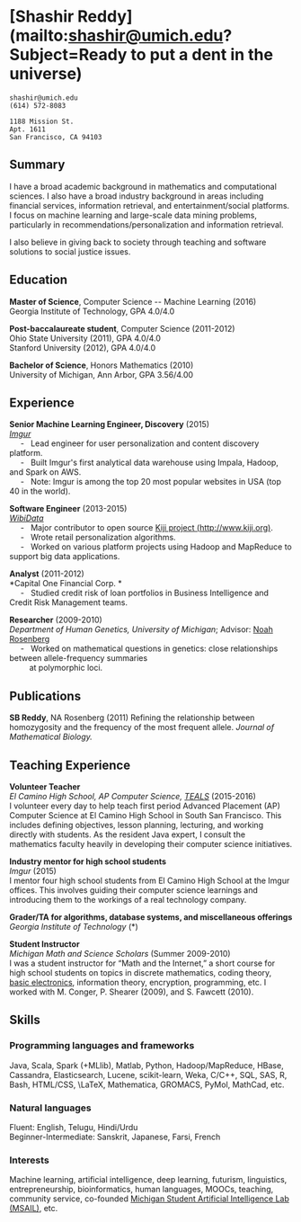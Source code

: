 [Shashir Reddy](mailto:shashir@umich.edu?Subject=Ready to put a dent in the universe)
=============

	shashir@umich.edu
	(614) 572-8083

	1188 Mission St.
	Apt. 1611
	San Francisco, CA 94103

Summary
-------

I have a broad academic background in mathematics and computational sciences. I also have a broad industry background in areas including financial services, information retrieval, and entertainment/social platforms. I focus on machine learning and large-scale data mining problems, particularly in recommendations/personalization and information retrieval.

I also believe in giving back to society through teaching and software solutions to social justice issues.


Education
---------

**Master of Science**, Computer Science -- Machine Learning (2016) \
Georgia Institute of Technology, GPA 4.0/4.0

**Post-baccalaureate student**, Computer Science (2011-2012) \
Ohio State University (2011), GPA 4.0/4.0 \
Stanford University (2012), GPA 4.0/4.0

**Bachelor of Science**, Honors Mathematics (2010) \
University of Michigan, Ann Arbor, GPA 3.56/4.00

Experience
----------

**Senior Machine Learning Engineer, Discovery** (2015) \
*[Imgur](http://imgur.com)* \
&nbsp;&nbsp;&nbsp;&nbsp; - &nbsp; Lead engineer for user personalization and content discovery platform. \
&nbsp;&nbsp;&nbsp;&nbsp; - &nbsp; Built Imgur's first analytical data warehouse using Impala, Hadoop, and Spark on AWS. \
&nbsp;&nbsp;&nbsp;&nbsp; - &nbsp; Note: Imgur is among the top 20 most popular websites in USA (top 40 in the world).

**Software Engineer** (2013-2015) \
*[WibiData](https://www.crunchbase.com/organization/wibidata#/entity)* \
&nbsp;&nbsp;&nbsp;&nbsp; - &nbsp; Major contributor to open source [Kiji project (http://www.kiji.org)](http://www.kiji.org). \
&nbsp;&nbsp;&nbsp;&nbsp; - &nbsp; Wrote retail personalization algorithms. \
&nbsp;&nbsp;&nbsp;&nbsp; - &nbsp; Worked on various platform projects using Hadoop and MapReduce to support big data applications.

**Analyst** (2011-2012) \
*Capital One Financial Corp. * \
&nbsp;&nbsp;&nbsp;&nbsp; - &nbsp; Studied credit risk of loan portfolios in Business Intelligence and Credit Risk Management teams.

**Researcher** (2009-2010) \
*Department of Human Genetics, University of Michigan*; Advisor: [Noah Rosenberg](https://rosenberglab.stanford.edu/alumni.html) \
&nbsp;&nbsp;&nbsp;&nbsp; - &nbsp; Worked on mathematical questions in genetics: close relationships between allele-frequency summaries \
&nbsp;&nbsp;&nbsp;&nbsp;&nbsp;&nbsp;&nbsp;&nbsp; at polymorphic loci.


Publications
------------

**SB Reddy**, NA Rosenberg (2011) Refining the relationship between homozygosity and the frequency of the most frequent allele. *Journal of Mathematical Biology.*


Teaching Experience
--------

**Volunteer Teacher** \
*El Camino High School, AP Computer Science, [TEALS](https://www.tealsk12.org/)* (2015-2016) \
I volunteer every day to help teach first period Advanced Placement (AP) Computer Science at El Camino High School in South San Francisco. This includes defining objectives, lesson planning, lecturing, and working directly with students. As the resident Java expert, I consult the mathematics faculty heavily in developing their computer science initiatives.

**Industry mentor for high school students** \
*Imgur* (2015) \
I mentor four high school students from El Camino High School at the Imgur offices. This involves guiding their computer science learnings and introducing them to the workings of a real technology company.

**Grader/TA for algorithms, database systems, and miscellaneous offerings** \
*Georgia Institute of Technology* (*)

**Student Instructor** \
*Michigan Math and Science Scholars* (Summer 2009-2010) \
I was a student instructor for “Math and the Internet,” a short course for high school students on topics in discrete mathematics, coding theory, [basic electronics](http://www-personal.umich.edu/~mconger/2010/Clock/index.html), information theory, encryption, programming, etc. I worked with M. Conger, P. Shearer (2009), and S. Fawcett (2010).

Skills
------

### Programming languages and frameworks

Java, Scala, Spark (+MLlib), Matlab, Python, Hadoop/MapReduce, HBase, Cassandra, Elasticsearch, Lucene, scikit-learn, Weka, C/C++, SQL, SAS, R, Bash, HTML/CSS, \LaTeX, Mathematica, GROMACS, PyMol, MathCad, etc.

### Natural languages

Fluent: English, Telugu, Hindi/Urdu \
Beginner-Intermediate: Sanskrit, Japanese, Farsi, French

### Interests

Machine learning, artificial intelligence, deep learning, futurism, linguistics, entrepreneurship, bioinformatics, human languages, MOOCs, teaching, community service, co-founded [Michigan Student Artificial Intelligence Lab (MSAIL)](https://maizepages.umich.edu/organization/msail), etc.


